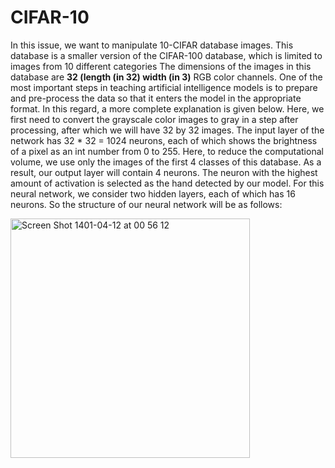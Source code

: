 # CIFAR-10
In this issue, we want to manipulate 10-CIFAR database images. This database is a smaller version of the CIFAR-100 database, which is limited to images from 10 different categories The dimensions of the images in this database are **32 (length (in 32) width (in 3)** RGB color channels. One of the most important steps in teaching artificial intelligence models is to prepare and pre-process the data so that it enters the model in the appropriate format. In this regard, a more complete explanation is given below. Here, we first need to convert the grayscale color images to gray in a step after processing, after which we will have 32 by 32 images. The input layer of the network has 32 * 32 = 1024 neurons, each of which shows the brightness of a pixel as an int number from 0 to 255. Here, to reduce the computational volume, we use only the images of the first 4 classes of this database. As a result, our output layer will contain 4 neurons. The neuron with the highest amount of activation is selected as the hand detected by our model. For this neural network, we consider two hidden layers, each of which has 16 neurons. So the structure of our neural network will be as follows:


<img width="383" alt="Screen Shot 1401-04-12 at 00 56 12" src="https://user-images.githubusercontent.com/71961438/177015353-c0b32e68-321e-4cc7-8dc9-cb33922db58d.png">
